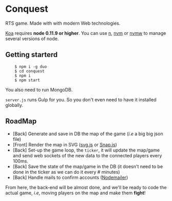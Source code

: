 # Conquest

RTS game.
Made with with modern Web technologies. 

[Koa](http://koajs.com/) requires **node 0.11.9 or higher**.
You can use [n](https://www.npmjs.org/package/n), [nvm](https://www.npmjs.org/package/nvm) or  [nvmw](https://www.npmjs.org/package/nvmw) to manage several versions of node.

## Getting starterd

```
    $ npm i -g duo
    $ cd conquest
    $ npm i
    $ npm start
```

You also need to run MongoDB.

`server.js` runs Gulp for you. So you don't even need to have it installed globally.


## RoadMap

- [Back] Generate and save in DB the map of the game (*i.e* a big big json file)
- [Front] Render the map in SVG ([svg.js](http://svgjs.com/) or [Snap.js](http://snapsvg.io/))
- [Back] Set-up the game loop, the `ticker`, it will update the map/game and send web sockets of the new data to the connected players every 100ms.
- [Back] Save the state of the map/game in the DB (it doesn't need to be done in the ticker as we can do it every # minutes)
- [Back] Handle mails to confirm accounts ([Nodemailer](http://www.nodemailer.com/))

From here, the back-end will be almost done, and we'll be ready to code the actual game, *i.e*, moving players on the map and make them **fight**!

